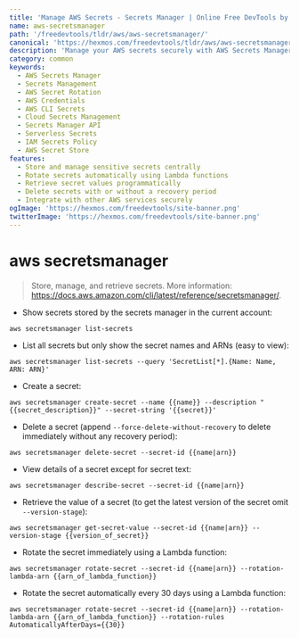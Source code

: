 ```yaml
---
title: 'Manage AWS Secrets - Secrets Manager | Online Free DevTools by Hexmos'
name: aws-secretsmanager
path: '/freedevtools/tldr/aws/aws-secretsmanager/'
canonical: 'https://hexmos.com/freedevtools/tldr/aws/aws-secretsmanager/'
description: 'Manage your AWS secrets securely with AWS Secrets Manager. Store, retrieve, and rotate secrets efficiently. Free online tool, no registration required.'
category: common
keywords:
  - AWS Secrets Manager
  - Secrets Management
  - AWS Secret Rotation
  - AWS Credentials
  - AWS CLI Secrets
  - Cloud Secrets Management
  - Secrets Manager API
  - Serverless Secrets
  - IAM Secrets Policy
  - AWS Secret Store
features:
  - Store and manage sensitive secrets centrally
  - Rotate secrets automatically using Lambda functions
  - Retrieve secret values programmatically
  - Delete secrets with or without a recovery period
  - Integrate with other AWS services securely
ogImage: 'https://hexmos.com/freedevtools/site-banner.png'
twitterImage: 'https://hexmos.com/freedevtools/site-banner.png'
---
```


# aws secretsmanager

> Store, manage, and retrieve secrets.
> More information: <https://docs.aws.amazon.com/cli/latest/reference/secretsmanager/>.

- Show secrets stored by the secrets manager in the current account:

`aws secretsmanager list-secrets`

- List all secrets but only show the secret names and ARNs (easy to view):

`aws secretsmanager list-secrets --query 'SecretList[*].{Name: Name, ARN: ARN}'`

- Create a secret:

`aws secretsmanager create-secret --name {{name}} --description "{{secret_description}}" --secret-string '{{secret}}'`

- Delete a secret (append `--force-delete-without-recovery` to delete immediately without any recovery period):

`aws secretsmanager delete-secret --secret-id {{name|arn}}`

- View details of a secret except for secret text:

`aws secretsmanager describe-secret --secret-id {{name|arn}}`

- Retrieve the value of a secret (to get the latest version of the secret omit `--version-stage`):

`aws secretsmanager get-secret-value --secret-id {{name|arn}} --version-stage {{version_of_secret}}`

- Rotate the secret immediately using a Lambda function:

`aws secretsmanager rotate-secret --secret-id {{name|arn}} --rotation-lambda-arn {{arn_of_lambda_function}}`

- Rotate the secret automatically every 30 days using a Lambda function:

`aws secretsmanager rotate-secret --secret-id {{name|arn}} --rotation-lambda-arn {{arn_of_lambda_function}} --rotation-rules AutomaticallyAfterDays={{30}}`
